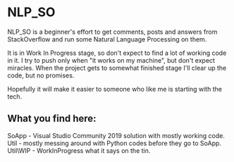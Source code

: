 
# NLP_SO 

NLP_SO is a beginner's effort to get comments, posts and answers from StackOverflow and run some Natural Language Processing on them. 

It is in Work In Progress stage, so don't expect to find a lot of working code in it. I try to push only when "it works on my machine", but don't expect miracles. When the project gets to somewhat finished stage I'll clear up the code, but no promises. 

Hopefully it will make it easier to someone who like me is starting with the tech. 

## What you find here: 

SoApp - Visual Studio Community 2019 solution with mostly working code.
Util - mostly messing around with Python codes before they go to SoApp.
Util\WIP - WorkInProgress what it says on the tin. 



